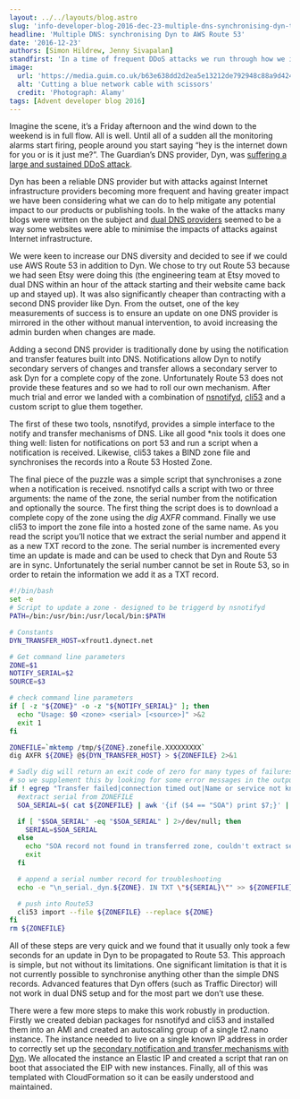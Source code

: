 ```yaml
---
layout: ../../layouts/blog.astro
slug: 'info-developer-blog-2016-dec-23-multiple-dns-synchronising-dyn-to-aws-route-53'
headline: 'Multiple DNS: synchronising Dyn to AWS Route 53'
date: '2016-12-23'
authors: [Simon Hildrew, Jenny Sivapalan]
standfirst: 'In a time of frequent DDoS attacks we run through how we increased our DNS resilience by using multiple providers at little extra operational cost.'
image:
  url: 'https://media.guim.co.uk/b63e638dd2d2ea5e13212de792948c88a9d4241c/0_0_7360_4416/7360.jpg'
  alt: 'Cutting a blue network cable with scissors'
  credit: 'Photograph: Alamy'
tags: [Advent developer blog 2016]
---
```


Imagine the scene, it’s a Friday afternoon and the wind down to the weekend is in full flow. All is well. Until all of a sudden all the monitoring alarms start firing, people around you start saying “hey is the internet down for you or is it just me?”. The Guardian’s DNS provider, Dyn, was [suffering a large and sustained DDoS attack](https://www.theguardian.com/technology/2016/oct/26/ddos-attack-dyn-mirai-botnet).

Dyn has been a reliable DNS provider but with attacks against Internet infrastructure providers becoming more frequent and having greater impact we have been considering what we can do to help mitigate any potential impact to our products or publishing tools. In the wake of the attacks many blogs were written on the subject and [dual DNS providers](https://www.internetsociety.org/blog/tech-matters/2016/10/how-survive-dns-ddos-attack-consider-using-multiple-dns-providers) seemed to be a way some websites were able to minimise the impacts of attacks against Internet infrastructure.

We were keen to increase our DNS diversity and decided to see if we could use AWS Route 53 in addition to Dyn. We chose to try out Route 53 because we had seen Etsy were doing this (the engineering team at Etsy moved to dual DNS within an hour of the attack starting and their website came back up and stayed up). It was also significantly cheaper than contracting with a second DNS provider like Dyn. From the outset, one of the key measurements of success is to ensure an update on one DNS provider is mirrored in the other without manual intervention, to avoid increasing the admin burden when changes are made.

Adding a second DNS provider is traditionally done by using the notification and transfer features built into DNS. Notifications allow Dyn to notify secondary servers of changes and transfer allows a secondary server to ask Dyn for a complete copy of the zone. Unfortunately Route 53 does not provide these features and so we had to roll our own mechanism. After much trial and error we landed with a combination of [nsnotifyd](http://dotat.at/prog/nsnotifyd/), [cli53](https://github.com/barnybug/cli53) and a custom script to glue them together.

The first of these two tools, nsnotifyd, provides a simple interface to the notify and transfer mechanisms of DNS. Like all good \*nix tools it does one thing well: listen for notifications on port 53 and run a script when a notification is received. Likewise, cli53 takes a BIND zone file and synchronises the records into a Route 53 Hosted Zone.

The final piece of the puzzle was a simple script that synchronises a zone when a notification is received. nsnotifyd calls a script with two or three arguments: the name of the zone, the serial number from the notification and optionally the source. The first thing the script does is to download a complete copy of the zone using the _dig AXFR_ command. Finally we use cli53 to import the zone file into a hosted zone of the same name. As you read the script you’ll notice that we extract the serial number and append it as a new TXT record to the zone. The serial number is incremented every time an update is made and can be used to check that Dyn and Route 53 are in sync. Unfortunately the serial number cannot be set in Route 53, so in order to retain the information we add it as a TXT record.

```bash
#!/bin/bash
set -e
# Script to update a zone - designed to be triggerd by nsnotifyd
PATH=/bin:/usr/bin:/usr/local/bin:$PATH

# Constants
DYN_TRANSFER_HOST=xfrout1.dynect.net

# Get command line parameters
ZONE=$1
NOTIFY_SERIAL=$2
SOURCE=$3

# check command line parameters
if [ -z "${ZONE}" -o -z "${NOTIFY_SERIAL}" ]; then
  echo "Usage: $0 <zone> <serial> [<source>]" >&2
  exit 1
fi

ZONEFILE=`mktemp /tmp/${ZONE}.zonefile.XXXXXXXXX`
dig AXFR ${ZONE} @${DYN_TRANSFER_HOST} > ${ZONEFILE} 2>&1

# Sadly dig will return an exit code of zero for many types of failures
# so we supplement this by looking for some error messages in the output.
if ! egrep "Transfer failed|connection timed out|Name or service not known|connection refused|network unreachable|host unreachable|end of file|communications error|couldn't get address" ${ZONEFILE} > /dev/null; then
  #extract serial from ZONEFILE
  SOA_SERIAL=$( cat ${ZONEFILE} | awk '{if ($4 == "SOA") print $7;}' | head -1 )

  if [ "$SOA_SERIAL" -eq "$SOA_SERIAL" ] 2>/dev/null; then
    SERIAL=$SOA_SERIAL
  else
    echo "SOA record not found in transferred zone, couldn't extract serial"
    exit
  fi

  # append a serial number record for troubleshooting
  echo -e "\n_serial._dyn.${ZONE}. IN TXT \"${SERIAL}\"" >> ${ZONEFILE}

  # push into Route53
  cli53 import --file ${ZONEFILE} --replace ${ZONE}
fi
rm ${ZONEFILE}
```

All of these steps are very quick and we found that it usually only took a few seconds for an update in Dyn to be propagated to Route 53. This approach is simple, but not without its limitations. One significant limitation is that it is not currently possible to synchronise anything other than the simple DNS records. Advanced features that Dyn offers (such as Traffic Director) will not work in dual DNS setup and for the most part we don’t use these.

There were a few more steps to make this work robustly in production. Firstly we created debian packages for nsnotifyd and cli53 and installed them into an AMI and created an autoscaling group of a single t2.nano instance. The instance needed to live on a single known IP address in order to correctly set up the [secondary notification and transfer mechanisms with Dyn](https://help.dyn.com/using-external-nameservers/). We allocated the instance an Elastic IP and created a script that ran on boot that associated the EIP with new instances. Finally, all of this was templated with CloudFormation so it can be easily understood and maintained.
